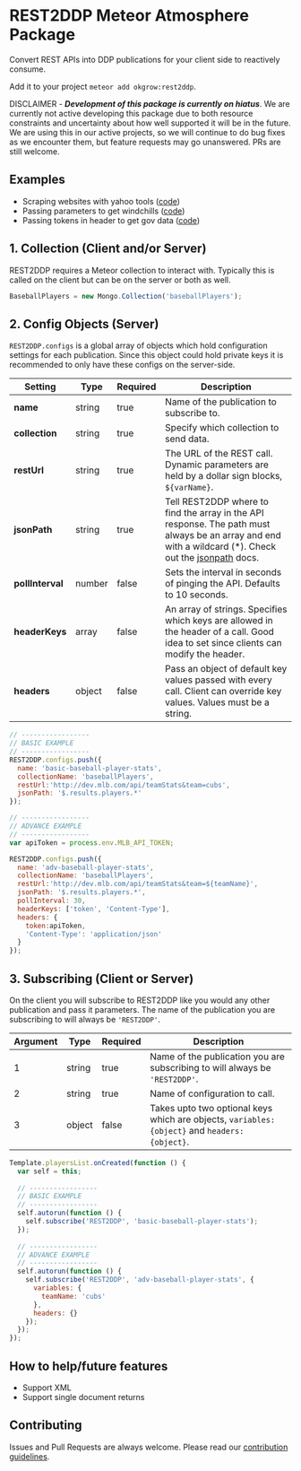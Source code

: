 # REST2DDP Meteor Atmosphere Package

Convert REST APIs into DDP publications for your client side to reactively consume.

Add it to your project `meteor add okgrow:rest2ddp`.

DISCLAIMER - ***Development of this package is currently on hiatus***. We are currently not active developing this package due to both resource constraints and uncertainty about how well supported it will be in the future. We are using this in our active projects, so we will continue to do bug fixes as we encounter them, but feature requests may go unanswered. PRs are still welcome.

## Examples

- Scraping websites with yahoo tools ([code](https://github.com/okgrow/rest2ddp/tree/master/examples/currency-quotes-scraper))
- Passing parameters to get windchills ([code](https://github.com/okgrow/rest2ddp/tree/master/examples/weather-with-variables))
- Passing tokens in header to get gov data ([code](https://github.com/okgrow/rest2ddp/tree/master/examples/weather-stations-with-header))

## 1. Collection (Client and/or Server)

REST2DDP requires a Meteor collection to interact with. Typically this is called on the client but can be on the server or both as well.
 
```javascript
BaseballPlayers = new Mongo.Collection('baseballPlayers');
```
 
## 2. Config Objects (Server)

`REST2DDP.configs` is a global array of objects which hold configuration settings for each publication. Since this object could hold private keys it is recommended to only have these configs on the server-side.

| Setting        | Type   | Required | Description |
| ---            | ---    | ---      | ---         |
|**name**        | string | true     | Name of the publication to subscribe to. |
|**collection**  | string | true     | Specify which collection to send data. |
|**restUrl**     | string | true     | The URL of the REST call. Dynamic parameters are held by a dollar sign blocks, `${varName}`. |
|**jsonPath**    | string | true     | Tell REST2DDP where to find the array in the API response. The path must always be an array and end with a wildcard (*). Check out the [jsonpath](https://www.npmjs.com/package/jsonpath) docs. |
|**pollInterval**| number | false    | Sets the interval in seconds of pinging the API. Defaults to 10 seconds. |
|**headerKeys**  | array  | false    | An array of strings. Specifies which keys are allowed in the header of a call. Good idea to set since clients can modify the header. |
|**headers**     | object | false    | Pass an object of default key values passed with every call. Client can override key values. Values must be a string. |


```javascript
// -----------------
// BASIC EXAMPLE
// -----------------
REST2DDP.configs.push({
  name: 'basic-baseball-player-stats',
  collectionName: 'baseballPlayers',
  restUrl:'http://dev.mlb.com/api/teamStats&team=cubs',
  jsonPath: '$.results.players.*'
});

// -----------------
// ADVANCE EXAMPLE
// -----------------
var apiToken = process.env.MLB_API_TOKEN;

REST2DDP.configs.push({
  name: 'adv-baseball-player-stats',
  collectionName: 'baseballPlayers',
  restUrl:'http://dev.mlb.com/api/teamStats&team=${teamName}',
  jsonPath: '$.results.players.*',
  pollInterval: 30,
  headerKeys: ['token', 'Content-Type'],
  headers: {
    token:apiToken,
    'Content-Type': 'application/json'
  }
});
```
 
## 3. Subscribing (Client or Server)

On the client you will subscribe to REST2DDP like you would any other publication and pass it parameters. The name of the publication you are subscribing to will always be `'REST2DDP'`.

| Argument | Type   | Required | Description |
| ---      | ---    | ---      | ---         |
| 1        | string | true     | Name of the publication you are subscribing to will always be `'REST2DDP'`. |
| 2        | string | true     | Name of configuration to call. |
| 3        | object | false    | Takes upto two optional keys which are objects, `variables: {object}` and `headers: {object}`. |


```javascript
Template.playersList.onCreated(function () {
  var self = this;
  
  // -----------------
  // BASIC EXAMPLE
  // -----------------
  self.autorun(function () {
    self.subscribe('REST2DDP', 'basic-baseball-player-stats');
  });
  
  // -----------------
  // ADVANCE EXAMPLE
  // -----------------
  self.autorun(function () {
    self.subscribe('REST2DDP', 'adv-baseball-player-stats', {
      variables: {
        teamName: 'cubs'
      },
      headers: {}
    });
  });
});
```

## How to help/future features

- Support XML
- Support single document returns

## Contributing

Issues and Pull Requests are always welcome. Please read our [contribution guidelines](https://github.com/okgrow/guides/blob/master/contributing.md).

